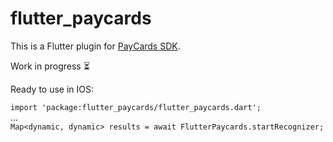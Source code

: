 # flutter_paycards

This is a Flutter plugin for [PayCards SDK](https://github.com/faceterteam/PayCards_Source). 

Work in progress ⏳

Ready to use in IOS:

`import 'package:flutter_paycards/flutter_paycards.dart';`  
...  
`Map<dynamic, dynamic> results = await FlutterPaycards.startRecognizer;`

